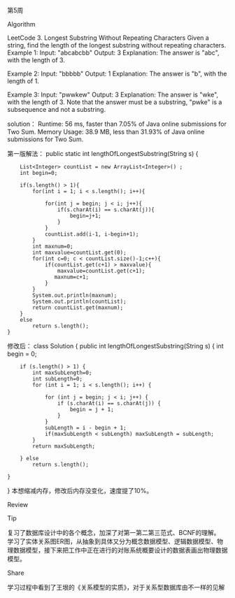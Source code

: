 第5周

Algorithm

LeetCode 3. Longest Substring Without Repeating Characters
Given a string, find the length of the longest substring without repeating characters.
Example 1:
Input: "abcabcbb"
Output: 3 
Explanation: The answer is "abc", with the length of 3. 

Example 2:
Input: "bbbbb"
Output: 1
Explanation: The answer is "b", with the length of 1.

Example 3:
Input: "pwwkew"
Output: 3
Explanation: The answer is "wke", with the length of 3. 
             Note that the answer must be a substring, "pwke" is a subsequence and not a substring.



solution： Runtime: 56 ms, faster than 7.05% of Java online submissions for Two Sum. Memory Usage: 38.9 MB, less than 31.93% of Java online submissions for Two Sum.

第一版解法：
public static int lengthOfLongestSubstring(String s) {
        
        List<Integer> countList = new ArrayList<Integer>() ;
        int begin=0;
        
        if(s.length() > 1){
            for(int i = 1; i < s.length(); i++){
                
                for(int j = begin; j < i; j++){
                    if(s.charAt(i) == s.charAt(j)){                       
                        begin=j+1;
                    }                   
                }
                countList.add(i-1, i-begin+1);
            }
            int maxnum=0;
            int maxvalue=countList.get(0);
            for(int c=0; c < countList.size()-1;c++){
                if(countList.get(c+1) > maxvalue){
                	maxvalue=countList.get(c+1);
                   maxnum=c+1;
                }
            }
            System.out.println(maxnum);
            System.out.println(countList);
            return countList.get(maxnum);
        }
        else 
            return s.length();
    }
修改后：
class Solution {
    public int lengthOfLongestSubstring(String s) {
      int begin = 0;
		
		if (s.length() > 1) {
			int maxSubLength=0;
			int subLength=0;
			for (int i = 1; i < s.length(); i++) {

				for (int j = begin; j < i; j++) {
					if (s.charAt(i) == s.charAt(j)) {
						begin = j + 1;
					}
				}
				subLength = i - begin + 1;
				if(maxSubLength < subLength) maxSubLength = subLength;
			}			
			return maxSubLength;
			
		} else
			return s.length();
  
    }
}
本想缩减内存，修改后内存没变化，速度提了10%。


Review



Tip

复习了数据库设计中的各个概念，加深了对第一第二第三范式、BCNF的理解。
学习了实体关系图ER图，从抽象到具体又分为概念数据模型、逻辑数据模型、物理数据模型，接下来把工作中正在进行的对账系统概要设计的数据表画出物理数据模型。

Share

学习过程中看到了王垠的《关系模型的实质》，对于关系型数据库由不一样的见解
